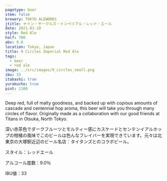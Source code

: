 ```yaml
---
pagetype: beer
stem: false
brewery: TOKYO ALEWORKS
jtitle: ナイン・サークルズ・インペリアル・レッド・エール
date: 2021-01-10
style: Red Ale
half: 700
abv: 9.0
location: Tokyo, Japan
title: 9 Circles Imperial Red Ale
tags:
  - beer
  - red ale
image: ../src/images/9_circles_small.png
ibu: 33
itabashi: true
yurakucho: true
pint: 1100
--- 
```


Deep red, full of malty goodness, and backed up with copious amounts of cascade and centennial hop aroma, this beer will take you through many circles of flavor. Originally made as a collaboration with our good friends at Titans in Otsuka, North Tokyo.

深い赤茶色でダークフルーツとモルティー感にカスケードとセンテンイアルホップの柑橘の風味でこのビールは色んなフレイバーを実現できています。元々は北東京の大塚駅近辺のビール名店：タイタンズとのコラボビール。

スタイル：レッドエール

アルコール度数：9.0％

IBU値：33